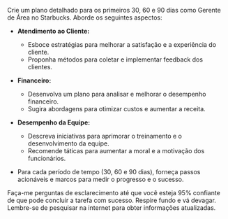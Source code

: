  
Crie um plano detalhado para os primeiros 30, 60 e 90 dias como Gerente de Área no Starbucks. Aborde os seguintes aspectos:

- **Atendimento ao Cliente:**
  - Esboce estratégias para melhorar a satisfação e a experiência do cliente.
  - Proponha métodos para coletar e implementar feedback dos clientes.

- **Financeiro:**
  - Desenvolva um plano para analisar e melhorar o desempenho financeiro.
  - Sugira abordagens para otimizar custos e aumentar a receita.

- **Desempenho da Equipe:**
  - Descreva iniciativas para aprimorar o treinamento e o desenvolvimento da equipe.
  - Recomende táticas para aumentar a moral e a motivação dos funcionários.

- Para cada período de tempo (30, 60 e 90 dias), forneça passos acionáveis e marcos para medir o progresso e o sucesso.

Faça-me perguntas de esclarecimento até que você esteja 95% confiante de que pode concluir a tarefa com sucesso. Respire fundo e vá devagar. Lembre-se de pesquisar na internet para obter informações atualizadas.
```
